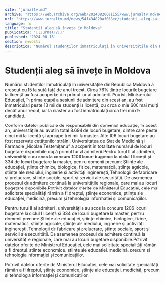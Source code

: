 ```yaml
---
site: "jurnaltv.md"
archive: "https://web.archive.org/web/20240820081155/www.jurnaltv.md/news/54f434820af088ec/studentii-aleg-sa-invete-in-moldova.html"
url: "https://www.jurnaltv.md/news/54f434820af088ec/studentii-aleg-sa-invete-in-moldova.html"
language: ro
title: "Studenții aleg să învețe în Moldova"
publication: '[[JurnalTV]]'
published: '2024-08-16'
section: novosti
description: "Numărul studenților înmatriculați în universitățile din Republica Moldova a crescut cu 15 la sută față de anul trecut. Circa 76% dintre locurile bugetare la licență au fost acoperite din primul tur al admiterii. Potrivit Ministerului Educației, în prima etapă a sesiunii de admitere din acest an, au fost înmatriculați peste 13 mii de studenți la licență, cu circa o mie 600 mai mulți decât anul trecut, iar la master au fost înmatriculați circa trei mii de candidați."
---
```


# Studenții aleg să învețe în Moldova

Numărul studenților înmatriculați în universitățile din Republica Moldova a crescut cu 15 la sută față de anul trecut. Circa 76% dintre locurile bugetare la licență au fost acoperite din primul tur al admiterii. Potrivit Ministerului Educației, în prima etapă a sesiunii de admitere din acest an, au fost înmatriculați peste 13 mii de studenți la licență, cu circa o mie 600 mai mulți decât anul trecut, iar la master au fost înmatriculați circa trei mii de candidați.

Conform datelor publicate de responsabilii din domeniul educației, în acest an, universitățile au avut în total 8.694 de locuri bugetare, dintre care peste cinci mii la licență și aproape trei mii la master. Alte 106 locuri bugetare au fost rezervate cetățenilor străini. Universitatea de Stat de Medicină și Farmacie „Nicolae Testemițanu” a acoperit în totalitate numărul de locuri bugetare disponibile după primul tur al admiterii.Pentru turul II al admiterii, universitățile au scos la concurs 1206 locuri bugetare la ciclul I licență și 334 de locuri bugetare la master, pentru domenii precum: Științe ale educației, științe chimice, biologice, fizice, matematică, științe agricole, științe ale mediului, inginerie și activități inginerești, Tehnologii de fabricare și prelucrare, științe sociale, sport și servicii ale securității. De asemenea procesul de admitere continuă la universitățile regionale, care mai au locuri bugetare disponibile.Potrivit datelor oferite de Ministerul Educației, cele mai solicitate specialități rămân a fi dreptul, științe economice, științe ale educației, medicină, precum și tehnologia informației și comunicațiilor.

Pentru turul II al admiterii, universitățile au scos la concurs 1206 locuri bugetare la ciclul I licență și 334 de locuri bugetare la master, pentru domenii precum: Științe ale educației, științe chimice, biologice, fizice, matematică, științe agricole, științe ale mediului, inginerie și activități inginerești, Tehnologii de fabricare și prelucrare, științe sociale, sport și servicii ale securității. De asemenea procesul de admitere continuă la universitățile regionale, care mai au locuri bugetare disponibile.Potrivit datelor oferite de Ministerul Educației, cele mai solicitate specialități rămân a fi dreptul, științe economice, științe ale educației, medicină, precum și tehnologia informației și comunicațiilor.

Potrivit datelor oferite de Ministerul Educației, cele mai solicitate specialități rămân a fi dreptul, științe economice, științe ale educației, medicină, precum și tehnologia informației și comunicațiilor.